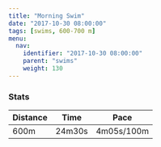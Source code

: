 ```yaml
---
title: "Morning Swim"
date: "2017-10-30 08:00:00"
tags: [swims, 600-700 m]
menu:
  nav:
    identifier: "2017-10-30 08:00:00"
    parent: "swims"
    weight: 130
---
```


### Stats

| Distance | Time | Pace |
|----------|------|------|
|600m|24m30s|4m05s/100m|
